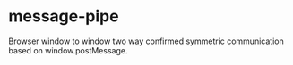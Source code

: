 # message-pipe
Browser window to window two way confirmed symmetric communication based on window.postMessage. 
